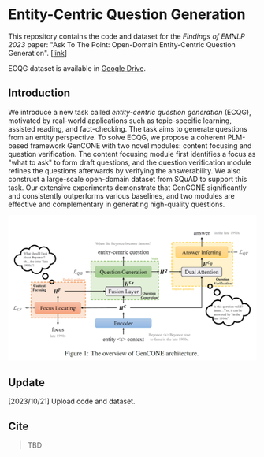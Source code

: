 # Entity-Centric Question Generation

This repository contains the code and dataset for the *Findings of EMNLP 2023* paper: "Ask To The Point: Open-Domain Entity-Centric Question Generation". [[link](submit/5187449)]

ECQG dataset is available in [Google Drive](https://drive.google.com/drive/folders/1akNKLzoTu61UUv0IMd7D6hv6pldgOfMt?usp=share_link). 

## Introduction

We introduce a new task called *entity-centric question generation* (ECQG), motivated by real-world applications such as topic-specific learning, assisted reading, and fact-checking. The task aims to generate questions from an entity perspective. To solve ECQG, we propose a coherent PLM-based framework GenCONE with two novel modules: content focusing and question verification. The content focusing module first identifies a focus as "what to ask" to form draft questions, and the question verification module refines the questions afterwards by verifying the answerability. We also construct a large-scale open-domain dataset from SQuAD to support this task. Our extensive experiments demonstrate that GenCONE significantly and consistently outperforms various baselines, and two modules are effective and complementary in generating high-quality questions. 

![Model Overview](https://github.com/liuyuxiang512/ECQG/blob/main/GenCONE_framework.png)

## Update

[2023/10/21] Upload code and dataset. 

## Cite

> TBD
